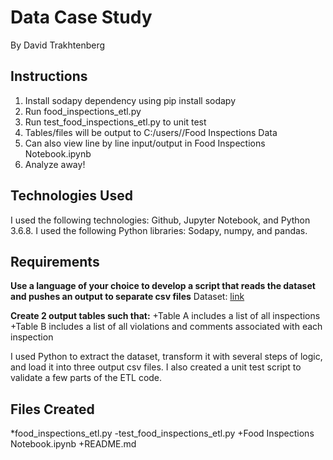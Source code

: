 # Data Case Study
By David Trakhtenberg

## Instructions
1. Install sodapy dependency using pip install sodapy
2. Run food_inspections_etl.py
3. Run test_food_inspections_etl.py to unit test
4. Tables/files will be output to C:/users/<username>/Food Inspections Data 
5. Can also view line by line input/output in Food Inspections Notebook.ipynb
6. Analyze away!
  
## Technologies Used
I used the following technologies: Github, Jupyter Notebook, and Python 3.6.8. 
I used the following Python libraries: Sodapy, numpy, and pandas.  

## Requirements
**Use a language of your choice to develop a script that reads the dataset and pushes an output to separate csv files**
Dataset: [link](https://data.cityofchicago.org/Health-Human-Services/Food-Inspections/4ijn-s7e5/data)

**Create 2 output tables such that:**
+Table A includes a list of all inspections
+Table B includes a list of all violations and comments associated with each inspection

I used Python to extract the dataset, transform it with several steps of logic, and load it into three output csv files. 
I also created a unit test script to validate a few parts of the ETL code. 

## Files Created
*food_inspections_etl.py
-test_food_inspections_etl.py
+Food Inspections Notebook.ipynb
+README.md
